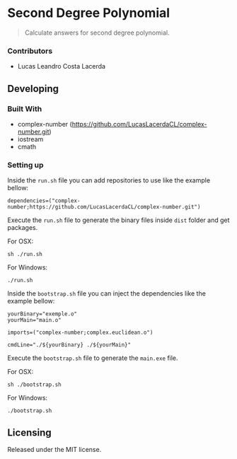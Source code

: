 # Second Degree Polynomial
> Calculate answers for second degree polynomial.

### Contributors

* Lucas Leandro Costa Lacerda


## Developing

### Built With
 - complex-number (https://github.com/LucasLacerdaCL/complex-number.git)
 - iostream
 - cmath

### Setting up

Inside the `run.sh` file you can add repositories to use like the example bellow:
```shell
dependencies=("complex-number;https://github.com/LucasLacerdaCL/complex-number.git")
```

Execute the `run.sh` file to generate the binary files inside `dist` folder and get packages.

For OSX:
```shell
sh ./run.sh
```

For Windows:
```shell
./run.sh
```

Inside the `bootstrap.sh` file you can inject the dependencies like the example bellow:
```shell
yourBinary="exemple.o"
yourMain="main.o"

imports=("complex-number;complex.euclidean.o")

cmdLine="./${yourBinary} ./${yourMain}"
```

Execute the `bootstrap.sh` file to generate the `main.exe` file.

For OSX:
```shell
sh ./bootstrap.sh
```
For Windows:
```shell
./bootstrap.sh
```

## Licensing

Released under the MIT license.